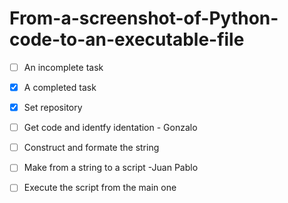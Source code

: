 # From-a-screenshot-of-Python-code-to-an-executable-file

- [ ] An incomplete task
- [x] A completed task

- [x] Set repository
- [ ] Get code and identfy identation - Gonzalo
- [ ] Construct and formate the string
- [ ] Make from a string to a script -Juan Pablo
- [ ] Execute the script from the main one
